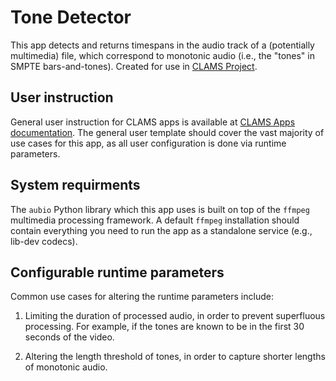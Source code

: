 # Tone Detector

This app detects and returns timespans in the audio track of a (potentially multimedia) file, which correspond to monotonic audio (i.e., the "tones" in SMPTE bars-and-tones). Created for use in [CLAMS Project](https://clams.ai/).

## User instruction

General user instruction for CLAMS apps is available at [CLAMS Apps documentation](https://apps.clams.ai/clamsapp). The general user template should cover the vast majority of use cases for this app, as all user configuration is done via runtime parameters.

## System requirments

The `aubio` Python library which this app uses is built on top of the `ffmpeg` multimedia processing framework. A default `ffmpeg` installation should contain everything you need to run the app as a standalone service (e.g., lib-dev codecs).

## Configurable runtime parameters

Common use cases for altering the runtime parameters include:

1. Limiting the duration of processed audio, in order to prevent superfluous processing. For example, if the tones are known to be in the first 30 seconds of the video.

2. Altering the length threshold of tones, in order to capture shorter lengths of monotonic audio.

